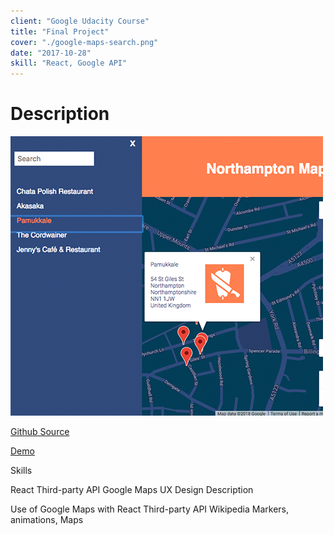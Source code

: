 ```yaml
---
client: "Google Udacity Course"
title: "Final Project"
cover: "./google-maps-search.png"
date: "2017-10-28"
skill: "React, Google API"
---
```

# Description

<img src="google-maps-search.png">

[Github Source](https://github.com/northantsvintage/final-project/)

[Demo](https://northantsvintage.github.io/final-project/)

Skills

React
Third-party API
Google Maps
UX Design
Description

Use of Google Maps with React
Third-party API Wikipedia
Markers, animations, Maps